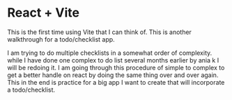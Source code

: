 # React + Vite

This is the first time using Vite that I can think of. 
This is another walkthrough for a todo/checklist app. 

I am trying to do multiple checklists in a somewhat order of complexity.
while I have done one complex to do list several months earlier by ania k I will be redoing it.
I am going through this procedure of simple to complex to get a better handle on react by doing the same thing over and over again.
This in the end is practice for a big app I want to create that will incorporate a todo/checklist.
